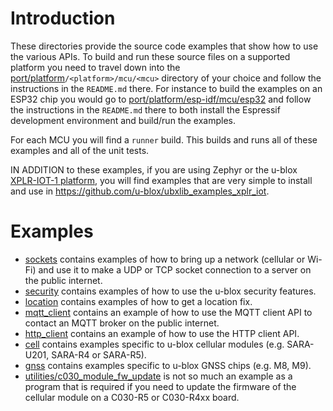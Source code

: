 # Introduction
These directories provide the source code examples that show how to use the various APIs.  To build and run these source files on a supported platform you need to travel down into the [port/platform](/port/platform)`/<platform>/mcu/<mcu>` directory of your choice and follow the instructions in the `README.md` there.  For instance to build the examples on an ESP32 chip you would go to [port/platform/esp-idf/mcu/esp32](/port/platform/esp-idf/mcu/esp32) and follow the instructions in the `README.md` there to both install the Espressif development environment and build/run the examples.

For each MCU you will find a `runner` build.  This builds and runs all of these examples and all of the unit tests.

IN ADDITION to these examples, if you are using Zephyr or the u-blox [XPLR-IOT-1 platform](https://www.u-blox.com/en/product/xplr-iot-1), you will find examples that are very simple to install and use in https://github.com/u-blox/ubxlib_examples_xplr_iot.

# Examples

- [sockets](sockets) contains examples of how to bring up a network (cellular or Wi-Fi) and use it to make a UDP or TCP socket connection to a server on the public internet.
- [security](security) contains examples of how to use the u-blox security features.
- [location](location) contains examples of how to get a location fix.
- [mqtt_client](mqtt_client) contains an example of how to use the MQTT client API to contact an MQTT broker on the public internet.
- [http_client](http_client) contains an example of how to use the HTTP client API.
- [cell](cell) contains examples specific to u-blox cellular modules (e.g. SARA-U201, SARA-R4 or SARA-R5).
- [gnss](gnss) contains examples specific to u-blox GNSS chips (e.g. M8, M9).
- [utilities/c030_module_fw_update](utilities/c030_module_fw_update) is not so much an example as a program that is required if you need to update the firmware of the cellular module on a C030-R5 or C030-R4xx board.